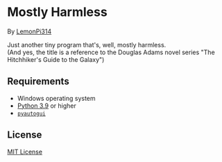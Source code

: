 # Mostly Harmless
By [LemonPi314](https://github.com/LemonPi314)

Just another tiny program that's, well, mostly harmless.  
(And yes, the title is a reference to the Douglas Adams novel series "The Hitchhiker's Guide to the Galaxy")
## Requirements
* Windows operating system
* [Python 3.9](https://www.python.org/downloads/) or higher
* [`pyautogui`](https://pypi.org/project/PyAutoGUI/)
## License
[MIT License](https://choosealicense.com/licenses/mit/)